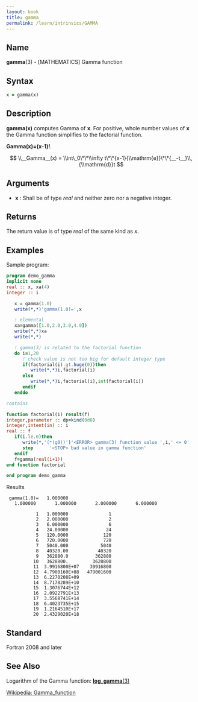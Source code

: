 ```yaml
---
layout: book
title: gamma
permalink: /learn/intrinsics/GAMMA
---
```

## __Name__

__gamma__(3) - \[MATHEMATICS\] Gamma function
## __Syntax__
```fortran
x = gamma(x)
```
## __Description__

__gamma(x)__ computes Gamma of __x__. For positive, whole number values of __x__ the
Gamma function simplifies to the factorial function.

__Gamma(x)=(x-1)\!__.

$$ \\__Gamma__(x) = \\int\_0\*\*\\infty
t\*\*{x-1}{\\mathrm{e}}\*\*{__-t__}\\,{\\mathrm{d}}t $$

## __Arguments__

  - __x__
    : Shall be of type _real_ and neither zero nor a negative integer.

## __Returns__

The return value is of type _real_ of the same kind as _x_.

## __Examples__

Sample program:

```fortran
program demo_gamma
implicit none
real :: x, xa(4)
integer :: i

   x = gamma(1.0) 
   write(*,*)'gamma(1.0)=',x

   ! elemental
   xa=gamma([1.0,2.0,3.0,4.0])
   write(*,*)xa
   write(*,*)

   ! gamma(3) is related to the factorial function
   do i=1,20
      ! check value is not too big for default integer type
      if(factorial(i).gt.huge(0))then
         write(*,*)i,factorial(i)
      else
         write(*,*)i,factorial(i),int(factorial(i))
      endif
   enddo

contains

function factorial(i) result(f)
integer,parameter :: dp=kind(0d0)
integer,intent(in) :: i
real :: f
   if(i.le.0)then
      write(*,'(*(g0))')'<ERROR> gamma(3) function value ',i,' <= 0'
      stop      '<STOP> bad value in gamma function'
   endif
   f=gamma(real(i+1))
end function factorial

end program demo_gamma
```
Results
```text
 gamma(1.0)=   1.000000    
   1.000000       1.000000       2.000000       6.000000    
 
           1   1.000000               1
           2   2.000000               2
           3   6.000000               6
           4   24.00000              24
           5   120.0000             120
           6   720.0000             720
           7   5040.000            5040
           8   40320.00           40320
           9   362880.0          362880
          10   3628800.         3628800
          11  3.9916800E+07    39916800
          12  4.7900160E+08   479001600
          13  6.2270208E+09
          14  8.7178289E+10
          15  1.3076744E+12
          16  2.0922791E+13
          17  3.5568741E+14
          18  6.4023735E+15
          19  1.2164510E+17
          20  2.4329020E+18
```

## __Standard__

Fortran 2008 and later

## __See Also__

Logarithm of the Gamma function: [__log\_gamma__(3)](LOG_GAMMA)

[Wikipedia: Gamma_function](https://en.wikipedia.org/wiki/Gamma_function)
